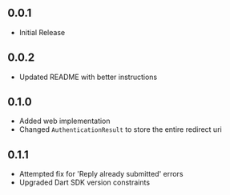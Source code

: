 ## 0.0.1

* Initial Release

## 0.0.2

* Updated README with better instructions

## 0.1.0

* Added web implementation
* Changed `AuthenticationResult` to store the entire redirect uri

## 0.1.1

* Attempted fix for 'Reply already submitted' errors
* Upgraded Dart SDK version constraints
